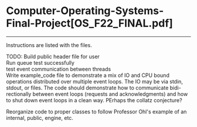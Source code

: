 # Computer-Operating-Systems-Final-Project[OS_F22_FINAL.pdf]
-----------------------------------------------------------------------------
Instructions are listed with the files.

TODO:
  Build public header file for user  
  Run queue test successfully   
  test event communication between threads   
  Write example_code file to demonstrate a mix of IO and CPU bound
operations distributed over multiple event loops. The IO may be via stdin,
stdout, or files. The code should demonstrate how to communicate bidi-
rectionally between event loops (requests and acknowledgments) and how to
shut down event loops in a clean way. PErhaps the collatz conjecture?

Reorganize code to proper classes to follow Professor Ohl's example of an internal, public, engine, etc.
